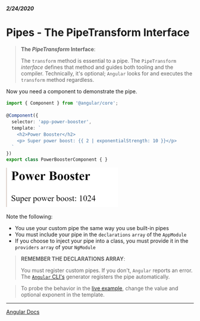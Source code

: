 ##### 2/24/2020
# Pipes - The PipeTransform Interface
  > **The _PipeTransform_ Interface**:
  >
  > The `transform` method is essential to a pipe.  The `PipeTransform` _interface_ defines that method and guides both tooling and the compiler.  Technically, it's optional; `Angular` looks for and executes the `transform` method regardless.

Now you need a component to demonstrate the pipe.

```ts
import { Component } from '@angular/core';

@Component({
  selector: 'app-power-booster',
  template: `
    <h2>Power Booster</h2>
    <p> Super power boost: {{ 2 | exponentialStrength: 10 }}</p>
  `
})
export class PowerBoosterComponent { }
```

![Custom Pipe](../../../Assets/customPipe.png)

Note the following:
  * You use your custom pipe the same way you use built-in pipes
  * You must include your pipe in the `declarations` `array` of the `AppModule`
  * If you choose to inject your pipe into a class, you must provide it in the `providers` `array` of your `NgModule`

  > **REMEMBER THE DECLARATIONS ARRAY**:
  > 
  > You must register custom pipes.  If you don't, `Angular` reports an error.  The [`Angular` CLI's](https://angular.io/cli) generator registers the pipe automatically.

  > To probe the behavior in the [live example](https://stackblitz.com/angular/njnorvdmvvx?file=src%2Fapp%2Fapp.component.html), change the value and optional exponent in the template.
  
---

[Angular Docs](https://angular.io/guide/pipes#the-pipetransform-interface)